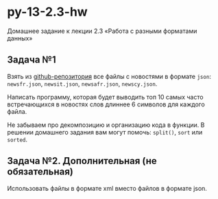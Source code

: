 # py-13-2.3-hw
Домашнее задание к лекции 2.3 «Работа с разными форматами данных»

## Задача №1

Взять из [github-репозитория](https://github.com/jmistx/Python_course/tree/master/PY1_Lesson_2.3) все файлы с новостями в формате `json`: `newsfr.json`, `newsit.json`, `newsafr.json`, `newscy.json`.

Написать программу, которая будет выводить топ 10 самых часто встречающихся в новостях слов длиннее 6 символов для каждого файла.

Не забываем про декомпозицию и организацию кода в функции. В решении домашнего задания вам могут помочь: `split()`, `sort` или `sorted`.

## Задача №2. Дополнительная (не обязательная)

Использовать файлы в формате xml вместо файлов в формате json.